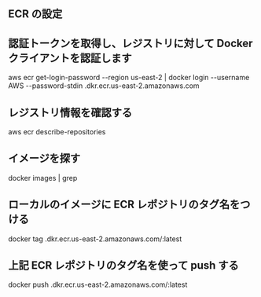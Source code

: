 ## ECR の設定

## 認証トークンを取得し、レジストリに対して Docker クライアントを認証します

aws ecr get-login-password --region us-east-2 | docker login --username AWS --password-stdin <your-aws-account-number>.dkr.ecr.us-east-2.amazonaws.com

## レジストリ情報を確認する

aws ecr describe-repositories

## イメージを探す

docker images | grep <your-image-name>

## ローカルのイメージに ECR レポジトリのタグ名をつける

docker tag <your-image-name> <your-aws-account-number>.dkr.ecr.us-east-2.amazonaws.com/<your-ecr-repo-name>:latest

## 上記 ECR レポジトリのタグ名を使って push する

docker push <your-aws-account-number>.dkr.ecr.us-east-2.amazonaws.com/<your-ecr-repo-name>:latest
